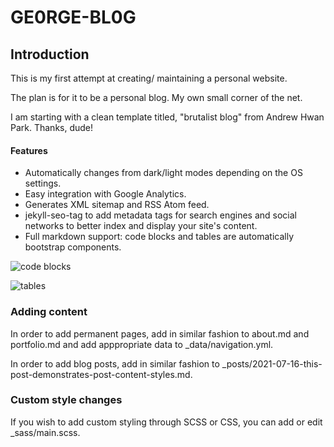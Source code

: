 # GE0RGE-BL0G

## Introduction

This is my first attempt at creating/ maintaining a personal website. 

The plan is for it to be a personal blog. My own small corner of the net. 

I am starting with a clean template titled, "brutalist blog" from Andrew Hwan Park. Thanks, dude!

#### Features

- Automatically changes from dark/light modes depending on the OS settings.
- Easy integration with Google Analytics.
- Generates XML sitemap and RSS Atom feed.
- jekyll-seo-tag to add metadata tags for search engines and social networks to better index and display your site's content.
- Full markdown support: code blocks and tables are automatically bootstrap components.

![code blocks](https://user-images.githubusercontent.com/13270895/126393675-dacc65f1-7dd2-4651-ae2b-0e77eda7cd11.png)

![tables](https://user-images.githubusercontent.com/13270895/126393680-7b7fae57-abd0-4843-a9a1-c4f334b5eaa4.png)

### Adding content

In order to add permanent pages, add in similar fashion to about.md and portfolio.md and add apppropriate data to \_data/navigation.yml.

In order to add blog posts, add in similar fashion to \_posts/2021-07-16-this-post-demonstrates-post-content-styles.md.

### Custom style changes

If you wish to add custom styling through SCSS or CSS, you can add or edit \_sass/main.scss.
